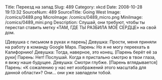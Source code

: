 Title: Переезд на запад 
Slug: 489 
Category: xkcd 
Date: 2008-10-28 19:13:32 
SourceNum: 489 
SourceTitle: Going West 
Image: /comics/0489.png 
MicroImage: /comics/0489_micro.png 
MiniImage: /comics/0489_mini.png 
Description: Слушай, они требуют, чтобы ты перестал ставить метку &laquo;ТАМ, ГДЕ ТЫ РАЗБИЛА МОЁ СЕРДЦЕ&raquo; на свой дом. 

[Девушка с письмом в руках и парень]
Девушка: Прости, меня приняли на работу в команду Google Maps.
Парень: Но я не могу переехать в Калифорнию!
Девушка: Тогда, наверное, это конец.
[Парень берёт её за руки]
Парень: Нет! Послушай. Когда я пристально смотрю в твои глаза, я вижу наше будущее.
Девушка: Смотри глубже.
[Парень вглядывается]
Парень: «К сожалению у нас нет изображений этого масштаба для данной области»? Они… они уже завладели тобой.